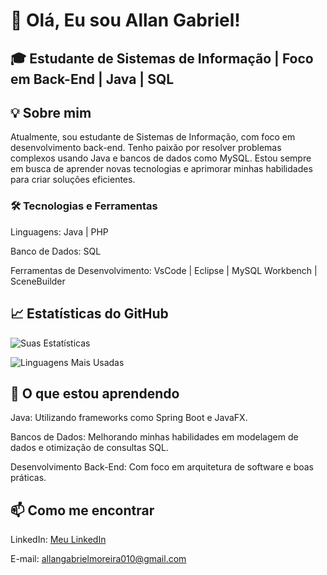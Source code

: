 # 👋 Olá, Eu sou Allan Gabriel!
## 🎓 Estudante de Sistemas de Informação | Foco em Back-End | Java | SQL

## 💡 Sobre mim

Atualmente, sou estudante de Sistemas de Informação, com foco em desenvolvimento back-end. Tenho paixão por resolver problemas complexos usando Java e bancos de dados como MySQL. Estou sempre em busca de aprender novas tecnologias e aprimorar minhas habilidades para criar soluções eficientes.

### 🛠️ Tecnologias e Ferramentas

Linguagens: Java | PHP

Banco de Dados: SQL

Ferramentas de Desenvolvimento: VsCode | Eclipse | MySQL Workbench | SceneBuilder

## 📈 Estatísticas do GitHub

![Suas Estatísticas](https://github-readme-stats.vercel.app/api?username=AllanGaBRs&show_icons=true&theme=radical)

![Linguagens Mais Usadas](https://github-readme-stats.vercel.app/api/top-langs/?username=AllanGaBRs&layout=compact&theme=radical)

## 🎯 O que estou aprendendo
Java: Utilizando frameworks como Spring Boot e JavaFX.

Bancos de Dados: Melhorando minhas habilidades em modelagem de dados e otimização de consultas SQL.

Desenvolvimento Back-End: Com foco em arquitetura de software e boas práticas.

## 📫 Como me encontrar

LinkedIn: [Meu LinkedIn](https://www.linkedin.com/in/allan-gabriel-moreira-da-silva-9090a9271/)

E-mail: allangabrielmoreira010@gmail.com
